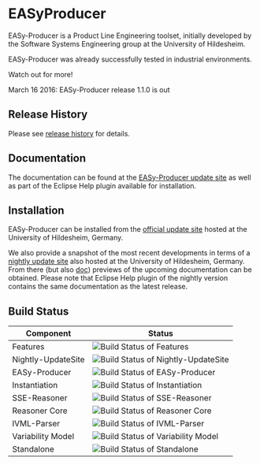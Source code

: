 EASyProducer
============

EASy-Producer is a Product Line Engineering toolset, initially developed by the Software Systems Engineering group at the University of Hildesheim.

EASy-Producer was already successfully tested in industrial environments.

Watch out for more!

March 16 2016: EASy-Producer release 1.1.0 is out

Release History
---------------
Please see [release history](http://htmlpreview.github.io/?https://github.com/SSEHUB/EASyProducer/blob/master/EASyBuildProperties/changelog.html "release history") for details.

Documentation
-------------
The documentation can be found at the [EASy-Producer update site](http://projects.sse.uni-hildesheim.de/easy/ "EASy-Producer update site") as well as part of the Eclipse Help plugin available for installation.

Installation
-------------
EASy-Producer can be installed from the [official update site](http://projects.sse.uni-hildesheim.de/easy/ "EASy-Producer update site") hosted at the University of Hildesheim, Germany. 

We also provide a snapshot of the most recent developments in terms of a [nightly update site](https://projects.sse.uni-hildesheim.de/eclipse/update-sites/easy_nightly/ "EASy-Producer nightly update site") also 
hosted at the University of Hildesheim, Germany. From there (but also [doc](/doc/ "doc")) previews of the upcoming documentation can be obtained. Please note that  Eclipse Help plugin of the nightly version 
contains the same documentation as the latest release.

Build Status
------------------
| Component | Status |
|---|---|
| Features | ![Build Status of Features](http://jenkins.sse.uni-hildesheim.de/buildStatus/icon?job=EASy-Features) |
| Nightly-UpdateSite | ![Build Status of Nightly-UpdateSite](http://jenkins.sse.uni-hildesheim.de/buildStatus/icon?job=EASy-Nightly-UpdateSite) |
| EASy-Producer | ![Build Status of EASy-Producer](http://jenkins.sse.uni-hildesheim.de/buildStatus/icon?job=EASy-Producer) |
| Instantiation | ![Build Status of Instantiation](http://jenkins.sse.uni-hildesheim.de/buildStatus/icon?job=Instantiation) |
| SSE-Reasoner | ![Build Status of SSE-Reasoner](http://jenkins.sse.uni-hildesheim.de/buildStatus/icon?job=SSEreasoner) |
| Reasoner Core | ![Build Status of Reasoner Core](http://jenkins.sse.uni-hildesheim.de/buildStatus/icon?job=ReasonerCore) |
| IVML-Parser | ![Build Status of IVML-Parser](http://jenkins.sse.uni-hildesheim.de/buildStatus/icon?job=IVML) |
| Variability Model | ![Build Status of Variability Model](http://jenkins.sse.uni-hildesheim.de/buildStatus/icon?job=VarModel) |
| Standalone | ![Build Status of Standalone](http://jenkins.sse.uni-hildesheim.de/buildStatus/icon?job=Standalone) |
